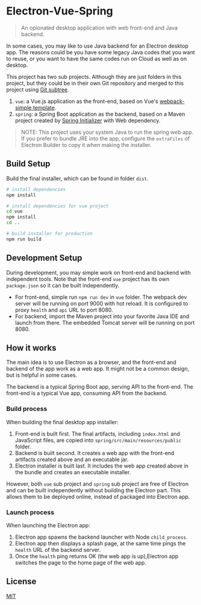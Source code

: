 # Electron-Vue-Spring

> An opionated desktop application with web front-end and Java backend.

In some cases, you may like to use Java backend for an Electron desktop app. The reasons could be you have some legacy Java codes that you want to reuse, or you want to have the same codes run on Cloud as well as on desktop.

This project has two sub projects. Although they are just folders in this project, but they could be in their own Git repository and merged to this project using [Git subtree](https://help.github.com/articles/about-git-subtree-merges/).

1. `vue`: a Vue.js application as the front-end, based on Vue's [webpack-simple template](https://github.com/vuejs-templates/webpack-simple).
2. `spring`: a Spring Boot application as the backend, based on a Maven project created by [Spring Initializer](https://start.spring.io/) with Web dependency.

> NOTE: This project uses your system Java to run the spring web app. If you prefer to bundle JRE into the app, configure the `extraFiles` of Electron Builder to copy it when making the installer.

## Build Setup

Build the final installer, which can be found in folder `dist`.

``` bash
# install dependencies
npm install

# install dependencies for vue project
cd vue
npm install
cd ..

# build installer for production
npm run build
```

## Development Setup

During development, you may simple work on front-end and backend with independent tools. Note that the front-end `vue` project has its own `package.json` so it can be built independently.

* For front-end, simple run `npm run dev` in `vue` folder. The webpack dev server will be running on port 9000 with hot reload. It is configured to proxy `health` and `api` URL to port 8080.
* For backend, import the Maven project into your favorite Java IDE and launch from there. The embedded Tomcat server will be running on port 8080.

## How it works

The main idea is to use Electron as a browser, and the front-end and backend of the app work as a web app. It might not be a common design, but is helpful in some cases.

The backend is a typical Spring Boot app, serving API to the front-end. The front-end is a typical Vue app, consuming API from the backend. 

### Build process

When building the final desktop app installer:

1. Front-end is built first. The final artifacts, including `index.html` and JavaScript files, are copied into `spring/src/main/resources/public` folder. 
2. Backend is built second. It creates a web app with the front-end artifacts created above and an executable jar.
3. Electron installer is built last. It includes the web app created above in the bundle and creates an executable installer.

However, both `vue` sub project and `spring` sub project are free of Electron and can be built independently without building the Electron part. This allows them to be deployed online, instead of packaged into Electron app.

### Launch process

When launching the Electron app:

1. Electron app spawns the backend launcher with Node `child_process`.
2. Electron app then displays a splash page, at the same time pings the `health` URL of the backend server.
3. Once the `health` ping returns OK (the web app is up),Electron app switches the page to the home page of the web app.

## License

[MIT](LICENSE)